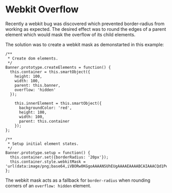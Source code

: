 # Webkit Overflow

Recently a webkit bug was discovered which prevented border-radius from working as expected. The desired effect was to round the edges of a parent element which would mask the overflow of its child elements.

The solution was to create a webkit mask as demonstarted in this example:
```
/**
 * Create dom elements.
 */
Banner.prototype.createElements = function() {
  this.container = this.smartObject({
    height: 100,
    width: 100,
    parent: this.banner,
    overflow: 'hidden'
  });

    this.innerElement = this.smartObject({
      backgroundColor: 'red',
      height: 100,
      width: 100,
      parent: this.container
    });
};

/**
 * Setup initial element states.
 */
Banner.prototype.setup = function() {
  this.container.set({borderRadius: '20px'});
  this.container.style.webkitMask = 'url(data:image/png;base64,iVBORw0KGgoAAAANSUhEUgAAAAEAAAABCAIAAACQd1PeAAAAGXRFWHRTb2Z0d2FyZQBBZG9iZSBJbWFnZVJlYWR5ccllPAAAAA5JREFUeNpiYGBgAAgwAAAEAAGbA+oJAAAAAElFTkSuQmCC)';
};
```

The webkit mask acts as a fallback for `border-radius` when rounding corners of an `overflow: hidden` element.
